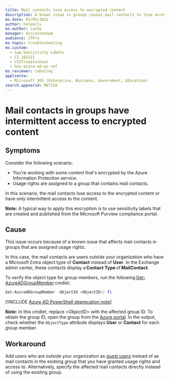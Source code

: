 ```yaml
---
title: Mail contacts lose access to encrypted content
description: A known issue in groups causes mail contacts to lose access or have intermittent access to encrypted content.
ms.date: 05/05/2022
author: helenclu
ms.author: luche
manager: dcscontentpm
audience: ITPro
ms.topic: troubleshooting
ms.custom: 
  - sap:Sensitivity Labels
  - CI 162121
  - CSSTroubleshoot
  - has-azure-ad-ps-ref
ms.reviewer: cabailey
appliesto: 
  - Microsoft 365 (Enterprise, Business, Government, Education)
search.appverid: MET150
---
```


# Mail contacts in groups have intermittent access to encrypted content

## Symptoms

Consider the following scenario:  

- You're working with some content that's encrypted by the Azure Information Protection service.
- Usage rights are assigned to a group that contains mail contacts.

In this scenario, the mail contacts lose access to the encrypted content or have only intermittent access to the content.

**Note:** A typical way to apply this encryption is to use sensitivity labels that are created and published from the Microsoft Purview compliance portal.

## Cause

This issue occurs because of a known issue that affects mail contacts in groups that are assigned usage rights.  

In this case, the mail contacts are users outside your organization who have a Microsoft Entra object type of **Contact** instead of **User**. In the Exchange admin center, these contacts display a **Contact Type** of **MailContact**.

To verify the object type for group members, run the following [Get-AzureADGroupMember](/powershell/module/azuread/get-azureadgroupmember) cmdlet:

```powershell
Get-AzureADGroupMember -ObjectId <ObjectID>| fl
```

[!INCLUDE [Azure AD PowerShell deprecation note](../../../includes/aad-powershell-deprecation-note.md)]

**Note:** In this cmdlet, replace \<_ObjectID_> with the affected group ID. To obtain the group ID, open the group from the [Azure portal](https://portal.azure.com/). In the output, check whether the `ObjectType` attribute displays **User** or **Contact** for each group member.

## Workaround

Add users who are outside your organization as [guest users](/azure/active-directory/external-identities/add-users-administrator#add-guest-users-to-a-group) instead of as mail contacts in the existing group that you have granted usage rights and access to. Alternatively, specify the affected mail contacts directly instead of using the existing group.
